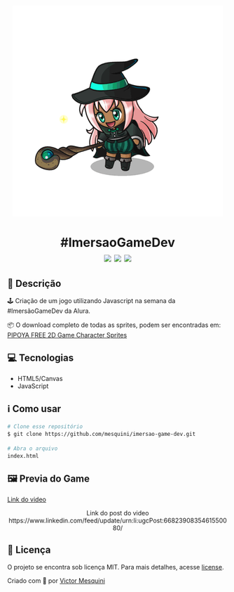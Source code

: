 <p align="center"><img src=".github/witch.gif"></p>

<h1 align="center">#ImersaoGameDev<br><img src="https://img.shields.io/github/repo-size/mesquini/imersao-game-dev"> <img src="https://img.shields.io/github/last-commit/mesquini/imersao-game-dev"> <img src="https://img.shields.io/github/license/mesquini/imersao-game-dev"></h1>

## 🔖 Descrição

🕹️ Criação de um jogo utilizando Javascript na semana da #ImersãoGameDev da Alura.

📦 O download completo de todas as sprites, podem ser encontradas em: [
PIPOYA FREE 2D Game Character Sprites](https://pipoya.itch.io/pipoya-free-2d-game-character-sprites)

## 💻 Tecnologias

- HTML5/Canvas
- JavaScript

## ℹ️ Como usar

```bash
# Clone esse repositório
$ git clone https://github.com/mesquini/imersao-game-dev.git

# Abra o arquivo
index.html
```

## 🖼 Previa do Game

[Link do video](https://dms.licdn.com/playlist/C5605AQGuBuZaG9UqFQ/mp4-720p-30fp-crf28/0?e=1593295200&v=beta&t=H_1ecvSJ-I609hCLt-8-6TcTLWqgKaYBpfzS_NbZmTM)

<p align="center">
  Link do post do video
  https://www.linkedin.com/feed/update/urn:li:ugcPost:6682390835461550080/
</p>

## 📝 Licença

O projeto se encontra sob licença MIT. Para mais detalhes, acesse [license](LICENSE).

Criado com 💙 por [Victor Mesquini](https://www.linkedin.com/in/mesquini/)
